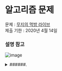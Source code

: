 # 알고리즘 문제
문제 : [무지의 먹방 라이브](https://programmers.co.kr/learn/courses/30/lessons/42891)  
제출 기한 : 2020년 4월 14일
### 설명 참고
![image](https://user-images.githubusercontent.com/46951365/79038197-642abf00-7c12-11ea-8fa1-ac5561837506.png)


<details>
<summary> ######. </summary>
<div markdown="1">
![image](https://user-images.githubusercontent.com/46951365/79117750-ed82f280-7dc6-11ea-823f-0e44d710e407.png)
</div>
</details>
